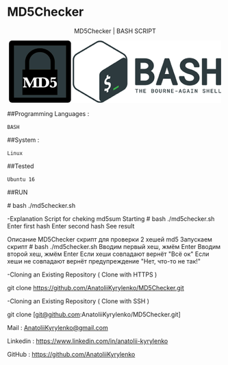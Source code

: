 # MD5Checker
<p align="center">MD5Checker | BASH SCRIPT</p>
<p align="center">
  <img src ="https://github.com/AnatoliiKyrylenko/MD5Checker/blob/master/imageb1.png"/>
      <img src ="https://github.com/AnatoliiKyrylenko/MD5Checker/blob/master/imageb2.png"/>
</p>

##Programming Languages :

    BASH

##System :

    Linux

##Tested  

    Ubuntu 16

##RUN

\# bash ./md5checker.sh

-Explanation
Script for cheking md5sum
Starting # bash ./md5checker.sh
Enter first hash
Enter second hash
See result

Описание
MD5Checker скрипт для проверки 2 хешей md5
Запускаем скрипт # bash ./md5checker.sh
Вводим первый хеш, жмём Enter
Вводим второй хеш, жмём Enter
Если хеши совпадают вернёт "Всё ок"
Если хеши не совпадают вернёт предупреждение "Нет, что-то не так!"

-Cloning an Existing Repository ( Clone with HTTPS )

git clone https://github.com/AnatoliiKyrylenko/MD5Checker.git

-Cloning an Existing Repository ( Clone with SSH )

git clone [git@github.com:AnatoliiKyrylenko/MD5Checker.git]

Mail : AnatoliiKyrylenko@gmail.com

Linkedin : https://www.linkedin.com/in/anatolii-kyrylenko

GitHub : https://github.com/AnatoliiKyrylenko
